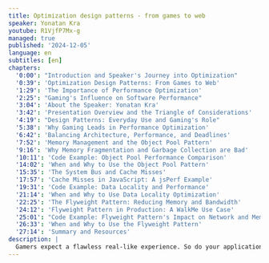 ```yaml
---
title: Optimization design patterns - from games to web
speaker: Yonatan Kra
youtube: R1VjfP7Mx-g
managed: true
published: '2024-12-05'
language: en
subtitles: [en]
chapters:
  '0:00': "Introduction and Speaker's Journey into Optimization"
  '0:39': 'Optimization Design Patterns: From Games to Web'
  '1:29': 'The Importance of Performance Optimization'
  '2:25': "Gaming's Influence on Software Performance"
  '3:04': 'About the Speaker: Yonatan Kra'
  '3:42': 'Presentation Overview and the Triangle of Considerations'
  '4:19': "Design Patterns: Everyday Use and Gaming's Role"
  '5:38': 'Why Gaming Leads in Performance Optimization'
  '6:42': 'Balancing Architecture, Performance, and Deadlines'
  '7:52': 'Memory Management and the Object Pool Pattern'
  '9:16': 'Why Memory Fragmentation and Garbage Collection are Bad'
  '10:11': 'Code Example: Object Pool Performance Comparison'
  '14:02': 'When and Why to Use the Object Pool Pattern'
  '15:35': 'The System Bus and Cache Misses'
  '17:57': 'Cache Misses in JavaScript: A jsPerf Example'
  '19:31': 'Code Example: Data Locality and Performance'
  '21:14': 'When and Why to Use Data Locality Optimization'
  '22:25': 'The Flyweight Pattern: Reducing Memory and Bandwidth'
  '24:12': 'Flyweight Pattern in Production: A WalkMe Use Case'
  '25:01': "Code Example: Flyweight Pattern's Impact on Network and Memory"
  '26:33': 'When and Why to Use the Flyweight Pattern'
  '27:14': 'Summary and Resources'
description: |
  Gamers expect a flawless real-like experience. So do your applications users. Utilizing techniques that are heavily used in games, can help you boost your app’s performance and also save you money in cloud expanses. We’ll see how you can save on CPU, memory and bandwidth with these techniques.
---
```

